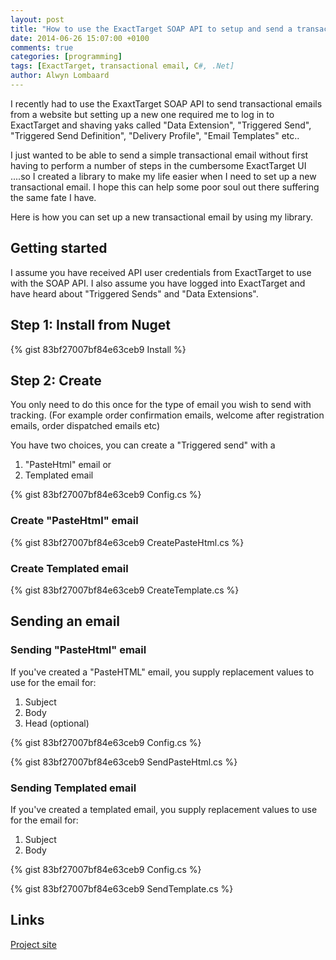 ```yaml
---
layout: post
title: "How to use the ExactTarget SOAP API to setup and send a transactional email in .Net without logging into ExactTarget"
date: 2014-06-26 15:07:00 +0100
comments: true
categories: [programming]
tags: [ExactTarget, transactional email, C#, .Net]
author: Alwyn Lombaard
---
```


I recently had to use the ExaxtTarget SOAP API to send transactional emails from a website but setting up a new  one required me to log in to ExactTarget and shaving yaks called "Data Extension", "Triggered Send", "Triggered Send Definition", "Delivery Profile", "Email Templates" etc.. 

I just wanted to be able to send a simple transactional email without first having to perform a number of steps in the cumbersome ExactTarget UI ....so I created a library to make my life easier when I need to set up a new transactional email. I hope this can help some poor soul out there suffering the same fate I have.

Here is how you can set up a new transactional email by using my library.

## Getting started ##

I assume you have received API user credentials from ExactTarget to use with the SOAP API. I also assume you have logged into ExactTarget and have heard about "Triggered Sends" and "Data Extensions".

## Step 1: Install from Nuget ##

{% gist 83bf27007bf84e63ceb9 Install %}

## Step 2: Create ##

You only need to do this once for the type of email you wish to send with tracking. (For example order confirmation emails, welcome after registration emails, order dispatched emails etc)

You have two choices, you can create a "Triggered send" with a  

1. "PasteHtml" email or
2. Templated email

{% gist 83bf27007bf84e63ceb9 Config.cs %}

### Create "PasteHtml" email ###

{% gist 83bf27007bf84e63ceb9 CreatePasteHtml.cs %}

### Create Templated email ###

{% gist 83bf27007bf84e63ceb9 CreateTemplate.cs %}


## Sending an email ##

### Sending "PasteHtml" email ###

If you've created a "PasteHTML" email, you supply replacement values to use for the email for:

1. Subject 
2. Body
3. Head (optional)

{% gist 83bf27007bf84e63ceb9 Config.cs %}

{% gist 83bf27007bf84e63ceb9 SendPasteHtml.cs %}

### Sending Templated email ###

If you've created a templated email, you supply replacement values to use for the email for:

1. Subject 
2. Body

{% gist 83bf27007bf84e63ceb9 Config.cs %}

{% gist 83bf27007bf84e63ceb9 SendTemplate.cs %}

## Links ##
[Project site](http://exacttarget.lombaard.co.uk/)
